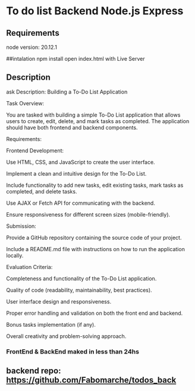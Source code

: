 # To do list Backend Node.js Express

## Requirements
node version: 20.12.1

##intalation
npm install
open index.html with Live Server


## Description

ask Description: Building a To-Do List Application

Task Overview:

You are tasked with building a simple To-Do List application that allows users to create, edit, delete, and mark tasks as completed. The application should have both frontend and backend components.

Requirements:

Frontend Development:

Use HTML, CSS, and JavaScript to create the user interface.

Implement a clean and intuitive design for the To-Do List.

Include functionality to add new tasks, edit existing tasks, mark tasks as completed, and delete tasks.

Use AJAX or Fetch API for communicating with the backend.

Ensure responsiveness for different screen sizes (mobile-friendly).

Submission:

Provide a GitHub repository containing the source code of your project.

Include a README.md file with instructions on how to run the application locally.

Evaluation Criteria:

Completeness and functionality of the To-Do List application.

Quality of code (readability, maintainability, best practices).

User interface design and responsiveness.

Proper error handling and validation on both the front end and backend.

Bonus tasks implementation (if any).

Overall creativity and problem-solving approach.


### FrontEnd & BackEnd maked in less than 24hs
## backend repo: https://github.com/Fabomarche/todos_back
